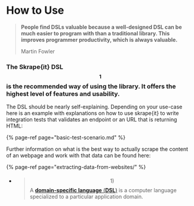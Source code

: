 # How to Use

> **People find DSLs valuable because a well-designed DSL can be much easier to program with than a traditional library. This improves programmer productivity, which is always valuable.**
>
> Martin Fowler

### The Skrape{it} DSL$$_1$$ is the recommended way of using the library. It offers the highest level of features and usability.

The DSL should be nearly self-explaining. Depending on your use-case here is an example with explanations on how to use skrape{it} to write integration tests that validates an endpoint or an URL that is returning HTML:

{% page-ref page="basic-test-scenario.md" %}

Further information on what is the best way to actually scrape the content of an webpage and work with that data can be found here:

{% page-ref page="extracting-data-from-websites/" %}

#### 

* > $$1)$$ A [**domain-specific language** \(**DSL**\)](https://en.wikipedia.org/wiki/Domain-specific_language) is a computer language specialized to a particular application domain.

